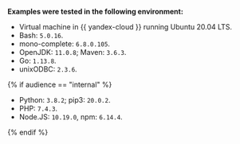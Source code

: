 **Examples were tested in the following environment:**

- Virtual machine in {{ yandex-cloud }} running Ubuntu 20.04 LTS.
- Bash: `5.0.16`.
- mono-complete: `6.8.0.105`.
- OpenJDK: `11.0.8`; Maven: `3.6.3`.
- Go: `1.13.8`.
- unixODBC: `2.3.6`.

{% if audience == "internal" %}

- Python: `3.8.2`; pip3: `20.0.2`.
- PHP: `7.4.3`.
- Node.JS: `10.19.0`, npm: `6.14.4`.

{% endif %}


